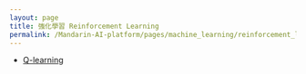 ```yaml
---
layout: page
title: 強化學習 Reinforcement Learning
permalink: /Mandarin-AI-platform/pages/machine_learning/reinforcement_learning/
---
```


+ [Q-learning]()